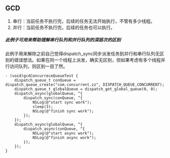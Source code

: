 ## GCD

1. 串行：当前任务不执行完，后续的任务无法开始执行，不管有多少线程。
2. 并行：当前任务不执行完，后续的任务也可以执行。


##### 此例子可用来帮助理解串行队列和并行队列的深层次的区别
此例子用来解除之前自己觉得dispatch_sync同步派发任务到并行和串行队列无区别的错误想法。如果在同一个线程上派发，确实无区别，但如果考虑有多个线程并行访问队列，则区别一目了然。


```
- (void)gcdConcurreceQueueTest {
    dispatch_queue_t conQueue = dispatch_queue_create("com.concurrent.zz", DISPATCH_QUEUE_CONCURRENT);
    dispatch_queue_t globalQueue = dispatch_get_global_queue(0, 0);
    dispatch_async(globalQueue, ^{
        dispatch_sync(conQueue, ^{
            NSLog(@"start sync work");
            sleep(3);
            NSLog(@"finish sync work");
        });
    });
    dispatch_async(globalQueue, ^{
        dispatch_async(conQueue, ^{
            NSLog(@"start async work");
            NSLog(@"finish async work");
        });
    });
}
```


